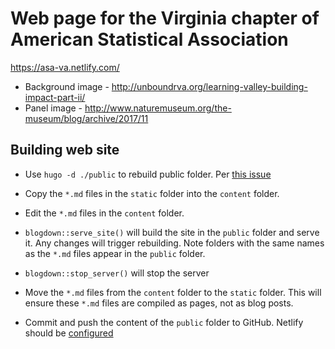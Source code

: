 # Web page for the Virginia chapter of American Statistical Association

https://asa-va.netlify.com/

- Background image - http://unboundrva.org/learning-valley-building-impact-part-ii/
- Panel image - http://www.naturemuseum.org/the-museum/blog/archive/2017/11

## Building web site

- Use `hugo -d ./public` to rebuild public folder. Per [this issue](https://github.com/rstudio/blogdown/issues/495)

- Copy the `*.md` files in the `static` folder into the `content` folder.
- Edit the `*.md` files in the `content` folder.
- `blogdown::serve_site()` will build the site in the `public` folder and serve it. Any changes will trigger rebuilding. Note folders with the same names as the `*.md` files appear in the `public` folder.
- `blogdown::stop_server()` will stop the server
- Move the `*.md` files from the `content` folder to the `static` folder. This will ensure these `*.md` files are compiled as pages, not as blog posts.
- Commit and push the content of the `public` folder to GitHub. Netlify should be [configured](https://bookdown.org/yihui/blogdown/netlify.html) 
